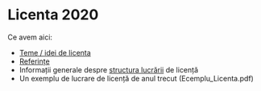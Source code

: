 # Licenta 2020

Ce avem aici:

* [Teme / idei de licenta](IdeiLicenta.md)
* [Referințe](Referinte.md)
* Informații generale despre [structura lucrării](Structura-lucrării.md) de licență
* Un exemplu de lucrare de licență de anul trecut (Ecemplu_Licenta.pdf)
